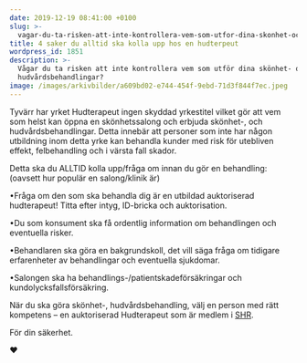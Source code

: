 ```yaml
---
date: 2019-12-19 08:41:00 +0100
slug: >-
  vagar-du-ta-risken-att-inte-kontrollera-vem-som-utfor-dina-skonhet-och-hudvardsbehandlingar
title: 4 saker du alltid ska kolla upp hos en hudterpeut
wordpress_id: 1851
description: >-
  Vågar du ta risken att inte kontrollera vem som utför dina skönhet- och
  hudvårdsbehandlingar?
image: /images/arkivbilder/a609bd02-e744-454f-9ebd-71d3f844f7ec.jpeg
---
```


Tyvärr har yrket Hudterapeut ingen skyddad yrkestitel vilket gör att vem som helst kan öppna en skönhetssalong och erbjuda skönhet-, och hudv&aring;rdsbehandlingar. Detta innebär att personer som inte har n&aring;gon utbildning inom detta yrke kan behandla kunder med risk för utebliven effekt, felbehandling och i värsta fall skador.

Detta ska du ALLTID kolla upp/fr&aring;ga om innan du gör en behandling: (oavsett hur populär en salong/klinik är)

•Fr&aring;ga om den som ska behandla dig är en utbildad auktoriserad hudterapeut\! Titta efter intyg, ID-bricka och auktorisation.

•Du som konsument ska f&aring; ordentlig information om behandlingen och eventuella risker.

•Behandlaren ska göra en bakgrundskoll, det vill säga fr&aring;ga om tidigare erfarenheter av behandlingar och eventuella sjukdomar.

•Salongen ska ha behandlings-/patientskadeförsäkringar och kundolycksfallsförsäkring.

När du ska göra skönhet-, hudv&aring;rdsbehandling, välj en person med rätt kompetens – en auktoriserad Hudterapeut som är medlem i [SHR](http://Shr.nu).

För din säkerhet.

❤️